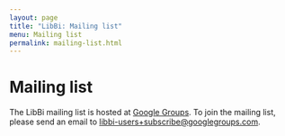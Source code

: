 ```yaml
---
layout: page
title: "LibBi: Mailing list"
menu: Mailing list
permalink: mailing-list.html
---
```


Mailing list
============

The LibBi mailing list is hosted at
[Google Groups](https://groups.google.com/group/libbi-users). To join the
mailing list, please send an email to [libbi-users+subscribe@googlegroups.com](mailto:libbi-users+subscribe@googlegroups.com).
